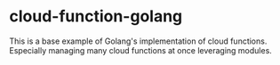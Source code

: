 # cloud-function-golang
This is a base example of Golang's implementation of cloud functions. Especially managing many cloud functions at once leveraging modules.
